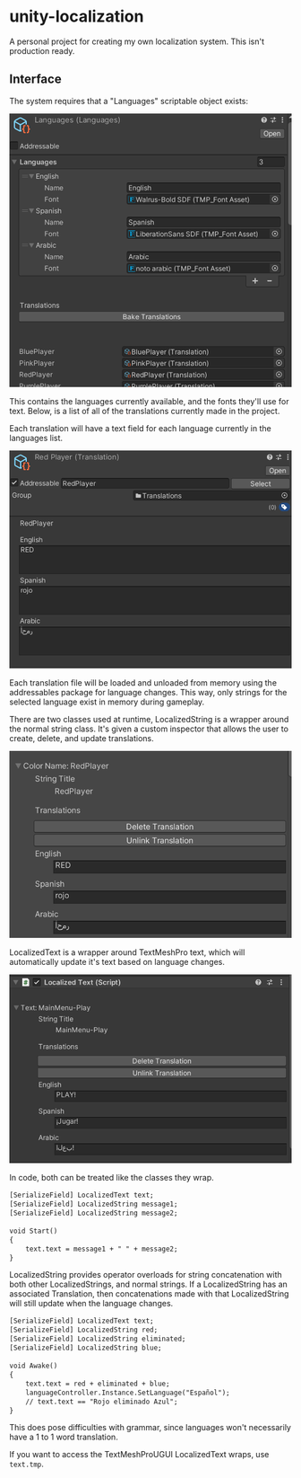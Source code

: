 # unity-localization
A personal project for creating my own localization system. This isn't production ready.

## Interface

The system requires that a "Languages" scriptable object exists:

![Languages](Images/languages.png)

This contains the languages currently available, and the fonts they'll use for text. Below, is a list of all of the translations currently made in the project.

Each translation will have a text field for each language currently in the languages list.

![Translations](Images/translation.png)

Each translation file will be loaded and unloaded from memory using the addressables package for language changes. This way, only strings for the selected language exist in memory during gameplay.

There are two classes used at runtime, LocalizedString is a wrapper around the normal string class. It's given a custom inspector that allows the user to create, delete, and update translations.

![LocalizedString](Images/localizedString.png)

LocalizedText is a wrapper around TextMeshPro text, which will automatically update it's text based on language changes.

![LocalizedText](Images/localizedText.png)

In code, both can be treated like the classes they wrap.

```
[SerializeField] LocalizedText text;
[SerializeField] LocalizedString message1;
[SerializeField] LocalizedString message2;

void Start()
{
    text.text = message1 + " " + message2;
}
```

LocalizedString provides operator overloads for string concatenation with both other LocalizedStrings, and normal strings. If a LocalizedString has an associated Translation, then concatenations made with that LocalizedString will still update when the language changes.

```
[SerializeField] LocalizedText text;
[SerializeField] LocalizedString red;
[SerializeField] LocalizedString eliminated;
[SerializeField] LocalizedString blue;

void Awake()
{
    text.text = red + eliminated + blue;
    languageController.Instance.SetLanguage("Español");
    // text.text == "Rojo eliminado Azul";
}
```

This does pose difficulties with grammar, since languages won't necessarily have a 1 to 1 word translation.

If you want to access the TextMeshProUGUI LocalizedText wraps, use `text.tmp`.
